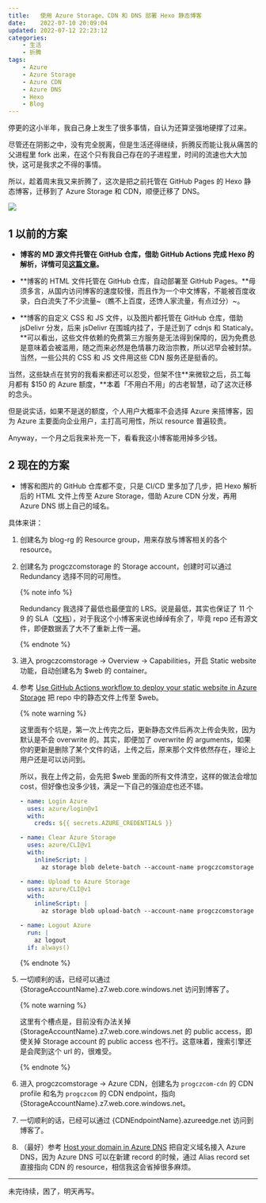 ```yaml
---
title:   使用 Azure Storage、CDN 和 DNS 部署 Hexo 静态博客
date:    2022-07-10 20:09:04
updated: 2022-07-12 22:23:12
categories:
    - 生活
    - 折腾
tags:
    - Azure
    - Azure Storage
    - Azure CDN
    - Azure DNS
    - Hexo
    - Blog
---
```


停更的这小半年，我自己身上发生了很多事情，自认为还算坚强地硬撑了过来。

尽管还在阴影之中，没有完全脱离，但是生活还得继续，折腾反而能让我从痛苦的父进程里 fork 出来，在这个只有我自己存在的子进程里，时间的流速也大大加快，这可是我求之不得的事情。

所以，趁着周末我又来折腾了，这次是把之前托管在 GitHub Pages 的 Hexo 静态博客，迁移到了 Azure Storage 和 CDN，顺便迁移了 DNS。

![](https://image.progcz.com/2022/07/10/01.png)

<!-- more -->

## 1 以前的方案

- **博客的 MD 源文件托管在 GitHub 仓库，借助 GitHub Actions 完成 Hexo 的解析，详情可见[这篇文章](/posts/apply-github-actions-to-deploy-hexo-blog/)。**

- **博客的 HTML 文件托管在 GitHub 仓库，自动部署至 GitHub Pages。**毋须多言，从国内访问博客的速度较慢，而且作为一个中文博客，不能被百度收录，白白流失了不少流量~（瞧不上百度，还馋人家流量，有点过分）~。

- **博客的自定义 CSS 和 JS 文件，以及图片都托管在 GitHub 仓库，借助 jsDelivr 分发，后来 jsDelivr 在围城内挂了，于是迁到了 cdnjs 和 Staticaly。**可以看出，这些文件依赖的免费第三方服务是无法得到保障的，因为免费总是意味着会被滥用，随之而来必然是色情暴力政治宗教，所以迟早会被封禁。当然，一些公共的 CSS 和 JS 文件用这些 CDN 服务还是挺香的。

当然，这些缺点在贫穷的我看来都还可以忍受，但架不住**来微软之后，员工每月都有 $150 的 Azure 额度，**本着「不用白不用」的古老智慧，动了这次迁移的念头。

但是说实话，如果不是送的额度，个人用户大概率不会选择 Azure 来搭博客，因为 Azure 主要面向企业用户，主打高可用性，所以 resource 普遍较贵。

Anyway，一个月之后我来补充一下，看看我这小博客能用掉多少钱。

## 2 现在的方案

- 博客和图片的 GitHub 仓库都不变，只是 CI/CD 里多加了几步，把 Hexo 解析后的 HTML 文件上传至 Azure Storage，借助 Azure CDN 分发，再用 Azure DNS 绑上自己的域名。

具体来讲：

1. 创建名为 blog-rg 的 Resource group，用来存放与博客相关的各个 resource。

2. 创建名为 progczcomstorage 的 Storage account，创建时可以通过 Redundancy 选择不同的可用性。

    {% note info %}

    Redundancy 我选择了最低也最便宜的 LRS。说是最低，其实也保证了 11 个 9 的 SLA（[文档](https://docs.microsoft.com/en-us/azure/storage/common/storage-redundancy#locally-redundant-storage)），对于我这个小博客来说也绰绰有余了，毕竟 repo 还有源文件，即便数据丢了大不了重新上传一遍。

    {% endnote %}

3. 进入 progczcomstorage -> Overview -> Capabilities，开启 Static website 功能，自动创建名为 $web 的 container。

4. 参考 [Use GitHub Actions workflow to deploy your static website in Azure Storage](https://docs.microsoft.com/en-us/azure/storage/blobs/storage-blobs-static-site-github-actions?tabs=userlevel) 把 repo 中的静态文件上传至 $web。

    {% note warning %}

    这里面有个坑是，第一次上传完之后，更新静态文件后再次上传会失败，因为默认是不会 overwrite 的。其实，即便加了 overwrite 的 arguments，如果你的更新是删除了某个文件的话，上传之后，原来那个文件依然存在，理论上用户还是可以访问到。

    所以，我在上传之前，会先把 $web 里面的所有文件清空，这样的做法会增加 cost，但好像也没多少钱，满足一下自己的强迫症也还不错。

    ```yaml code https://github.com/ProgCZ/blog-cloud/blob/source/.github/workflows/auto-hexo.yml auto-hexo.yml
    - name: Login Azure
      uses: azure/login@v1
      with:
        creds: ${{ secrets.AZURE_CREDENTIALS }}

    - name: Clear Azure Storage
      uses: azure/CLI@v1
      with:
        inlineScript: |
          az storage blob delete-batch --account-name progczcomstorage --auth-mode key -s '$web'

    - name: Upload to Azure Storage
      uses: azure/CLI@v1
      with:
        inlineScript: |
          az storage blob upload-batch --account-name progczcomstorage --auth-mode key -d '$web' -s blog-source-ws/public --pattern "[!.]*" --overwrite true

    - name: Logout Azure
      run: |
        az logout
      if: always()
    ```

    {% endnote %}

5. 一切顺利的话，已经可以通过 {StorageAccountName}.z7.web.core.windows.net 访问到博客了。

    {% note warning %}

    这里有个槽点是，目前没有办法关掉 {StorageAccountName}.z7.web.core.windows.net 的 public access，即使关掉 Storage account 的 public access 也不行。这意味着，搜索引擎还是会爬到这个 url 的，很难受。

    {% endnote %}

6. 进入 progczcomstorage -> Azure CDN，创建名为 `progczcom-cdn` 的 CDN profile 和名为 `progczcom` 的 CDN endpoint，指向 {StorageAccountName}.z7.web.core.windows.net。

7. 一切顺利的话，已经可以通过 {CDNEndpointName}.azureedge.net 访问到博客了。

8. （最好）参考 [Host your domain in Azure DNS](https://docs.microsoft.com/en-us/azure/dns/dns-delegate-domain-azure-dns) 把自定义域名接入 Azure DNS，因为 Azure DNS 可以在新建 record 的时候，通过 Alias record set 直接指向 CDN 的 resource，相信我这会省掉很多麻烦。

---

未完待续，困了，明天再写。
